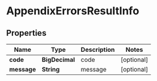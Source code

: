 

# AppendixErrorsResultInfo


## Properties

| Name | Type | Description | Notes |
|------------ | ------------- | ------------- | -------------|
|**code** | **BigDecimal** | code |  [optional] |
|**message** | **String** | message |  [optional] |



